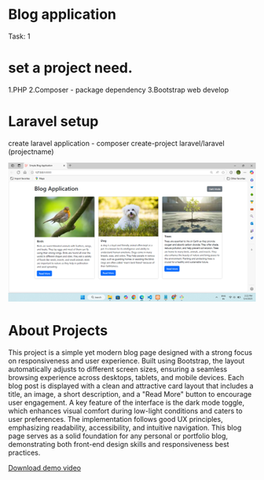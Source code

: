 # Blog application  
Task: 1
# set a project need.
 1.PHP
 2.Composer - package dependency
 3.Bootstrap web develop

# Laravel setup
  create laravel application - composer create-project laravel/laravel (projectname)

 ![image alt](https://github.com/salmancodess/laravel-blogs/blob/5922476432191a572cc2adc22a9244f126b7e673/Screenshot%20(63).png)

# About Projects
This project is a simple yet modern blog page designed with a strong focus on responsiveness and user experience.
Built using Bootstrap, the layout automatically adjusts to different screen sizes, ensuring a seamless browsing experience across desktops, tablets, and mobile devices. Each blog post is displayed with a clean and attractive card layout that includes a title, an image, a short description, and a "Read More" button to encourage user engagement. 
A key feature of the interface is the dark mode toggle, which enhances visual comfort during low-light conditions and caters to user preferences. 
The implementation follows good UX principles, emphasizing readability, accessibility, and intuitive navigation. 
This blog page serves as a solid foundation for any personal or portfolio blog, demonstrating both front-end design skills and responsiveness best practices.


[Download demo video](https://github.com/salmancodess/laravel-blogs/blob/83e7e922501ba22e909d5be3ac9a3f445b714c74/blogvideo.mp4)

